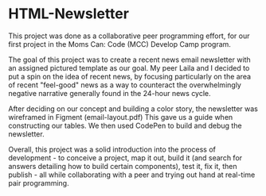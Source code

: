 # HTML-Newsletter
This project was done as a collaborative peer programming effort, for our first project in the Moms Can: Code (MCC) Develop Camp program. 

The goal of this project was to create a recent news email newsletter with an assigned pictured template as our goal. 
My peer Laila and I decided to put a spin on the idea of recent news, by focusing particularly on the area of recent "feel-good" news as 
a way to counteract the overwhelmingly negative narrative generally found in the 24-hour news cycle. 

After deciding on our concept and building a color story, the newsletter was wireframed in Figment (email-layout.pdf) 
This gave us a guide when constructing our tables. We then used CodePen to build and debug the newsletter. 

Overall, this project was a solid introduction into the process of development - to conceive a project, map it out, build it (and search
for answers detailing how to build certain components), test it, fix it, then publish - all while collaborating with a peer and trying out 
hand at real-time pair programming. 
